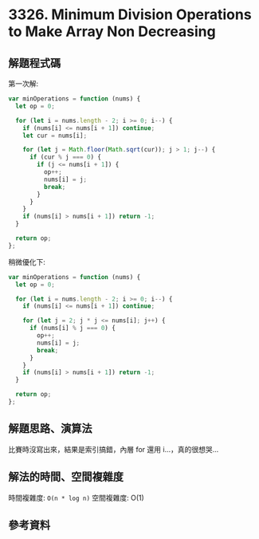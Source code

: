 # 3326. Minimum Division Operations to Make Array Non Decreasing

## 解題程式碼

第一次解:

```javascript
var minOperations = function (nums) {
  let op = 0;

  for (let i = nums.length - 2; i >= 0; i--) {
    if (nums[i] <= nums[i + 1]) continue;
    let cur = nums[i];

    for (let j = Math.floor(Math.sqrt(cur)); j > 1; j--) {
      if (cur % j === 0) {
        if (j <= nums[i + 1]) {
          op++;
          nums[i] = j;
          break;
        }
      }
    }
    if (nums[i] > nums[i + 1]) return -1;
  }

  return op;
};
```

稍微優化下:

```javascript
var minOperations = function (nums) {
  let op = 0;

  for (let i = nums.length - 2; i >= 0; i--) {
    if (nums[i] <= nums[i + 1]) continue;

    for (let j = 2; j * j <= nums[i]; j++) {
      if (nums[i] % j === 0) {
        op++;
        nums[i] = j;
        break;
      }
    }
    if (nums[i] > nums[i + 1]) return -1;
  }

  return op;
};
```

## 解題思路、演算法

比賽時沒寫出來，結果是索引搞錯，內層 for 還用 i...，真的很想哭...

## 解法的時間、空間複雜度

時間複雜度: `O(n * log n)`
空間複雜度: O(1)

## 參考資料
